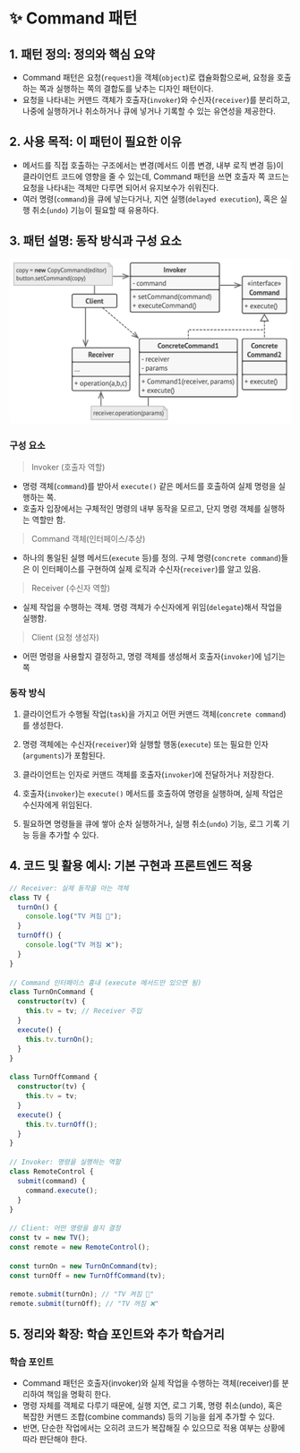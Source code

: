 # ✨ Command 패턴

## 1. 패턴 정의: 정의와 핵심 요약

- Command 패턴은 요청(`request`)을 객체(`object`)로 캡슐화함으로써, 요청을 호출하는 쪽과 실행하는 쪽의 결합도를 낮추는 디자인 패턴이다.
- 요청을 나타내는 커맨드 객체가 호출자(`invoker`)와 수신자(`receiver`)를 분리하고, 나중에 실행하거나 취소하거나 큐에 넣거나 기록할 수 있는 유연성을 제공한다.

## 2. 사용 목적: 이 패턴이 필요한 이유

- 메서드를 직접 호출하는 구조에서는 변경(메서드 이름 변경, 내부 로직 변경 등)이 클라이언트 코드에 영향을 줄 수 있는데, Command 패턴을 쓰면 호출자 쪽 코드는 요청을 나타내는 객체만 다루면 되어서 유지보수가 쉬워진다.
- 여러 명령(`command`)을 큐에 넣는다거나, 지연 실행(`delayed execution`), 혹은 실행 취소(`undo`) 기능이 필요할 때 유용하다.

## 3. 패턴 설명: 동작 방식과 구성 요소

![Command](./images/command-structure.png)

### 구성 요소

> Invoker (호출자 역할)

- 명령 객체(`command`)를 받아서 `execute()` 같은 메서드를 호출하여 실제 명령을 실행하는 쪽.
- 호출자 입장에서는 구체적인 명령의 내부 동작을 모르고, 단지 명령 객체를 실행하는 역할만 함.

> Command 객체(인터페이스/추상)

- 하나의 통일된 실행 메서드(`execute` 등)를 정의. 구체 명령(`concrete command`)들은 이 인터페이스를 구현하여 실제 로직과 수신자(`receiver`)를 알고 있음.

> Receiver (수신자 역할)

- 실제 작업을 수행하는 객체. 명령 객체가 수신자에게 위임(`delegate`)해서 작업을 실행함.

> Client (요청 생성자)

- 어떤 명령을 사용할지 결정하고, 명령 객체를 생성해서 호출자(`invoker`)에 넘기는 쪽

### 동작 방식

1. 클라이언트가 수행될 작업(`task`)을 가지고 어떤 커맨드 객체(`concrete command`)를 생성한다.

2. 명령 객체에는 수신자(`receiver`)와 실행할 행동(`execute`) 또는 필요한 인자(`arguments`)가 포함된다.

3. 클라이언트는 인자로 커맨드 객체를 호출자(`invoker`)에 전달하거나 저장한다.

4. 호출자(`invoker`)는 `execute()` 메서드를 호출하여 명령을 실행하며, 실제 작업은 수신자에게 위임된다.

5. 필요하면 명령들을 큐에 쌓아 순차 실행하거나, 실행 취소(`undo`) 기능, 로그 기록 기능 등을 추가할 수 있다.

## 4. 코드 및 활용 예시: 기본 구현과 프론트엔드 적용

```ts
// Receiver: 실제 동작을 아는 객체
class TV {
  turnOn() {
    console.log("TV 켜짐 🔌");
  }
  turnOff() {
    console.log("TV 꺼짐 ❌");
  }
}

// Command 인터페이스 흉내 (execute 메서드만 있으면 됨)
class TurnOnCommand {
  constructor(tv) {
    this.tv = tv; // Receiver 주입
  }
  execute() {
    this.tv.turnOn();
  }
}

class TurnOffCommand {
  constructor(tv) {
    this.tv = tv;
  }
  execute() {
    this.tv.turnOff();
  }
}

// Invoker: 명령을 실행하는 역할
class RemoteControl {
  submit(command) {
    command.execute();
  }
}

// Client: 어떤 명령을 쓸지 결정
const tv = new TV();
const remote = new RemoteControl();

const turnOn = new TurnOnCommand(tv);
const turnOff = new TurnOffCommand(tv);

remote.submit(turnOn); // "TV 켜짐 🔌"
remote.submit(turnOff); // "TV 꺼짐 ❌"
```

## 5. 정리와 확장: 학습 포인트와 추가 학습거리

### 학습 포인트

- Command 패턴은 호출자(invoker)와 실제 작업을 수행하는 객체(receiver)를 분리하여 책임을 명확히 한다.
- 명령 자체를 객체로 다루기 때문에, 실행 지연, 로그 기록, 명령 취소(undo), 혹은 복잡한 커맨드 조합(combine commands) 등의 기능을 쉽게 추가할 수 있다.
- 반면, 단순한 작업에서는 오히려 코드가 복잡해질 수 있으므로 적용 여부는 상황에 따라 판단해야 한다.
